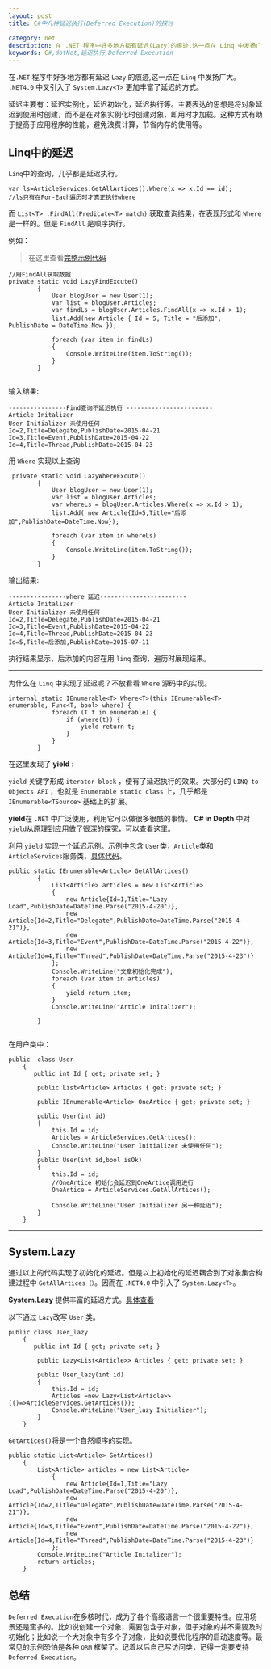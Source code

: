 ```yaml
---
layout: post
title: C#中几种延迟执行(Deferred Execution)的探讨

category: net
description: 在 .NET 程序中好多地方都有延迟(Lazy)的痕迹,这一点在 Linq 中发扬广大。在 .NET4.0 中又引入了 System.Lazy<T> 更加丰富了延迟的方式。
keywords: C#,dotNet,延迟执行,Deferred Execution
--- 
```



在`.NET` 程序中好多地方都有延迟 `Lazy` 的痕迹,这一点在 `Linq` 中发扬广大。 `.NET4.0` 中又引入了 `System.Lazy<T>` 更加丰富了延迟的方式。

延迟主要有：延迟实例化，延迟初始化，延迟执行等。主要表达的思想是将对象延迟到使用时创建，而不是在对象实例化时创建对象，即用时才加载。这种方式有助于提高于应用程序的性能，避免浪费计算，节省内存的使用等。

## Linq中的延迟

`Linq`中的查询，几乎都是延迟执行。

```
var ls=ArticleServices.GetAllArtices().Where(x => x.Id == id);
//ls只有在For-Each遍历时才真正执行where
```
而 `List<T> .FindAll(Predicate<T> match)` 获取查询结果，在表现形式和 `Where` 是一样的。但是 `FindAll` 是顺序执行。

例如：

>在这里查看[完整示例代码](https://github.com/haifengwang/LazyExplore)

```
//用FindAll获取数据
private static void LazyFindExcute()
        {
            User blogUser = new User(1);
            var list = blogUser.Articles;
            var findLs = blogUser.Articles.FindAll(x => x.Id > 1);
            list.Add(new Article { Id = 5, Title = "后添加", PublishDate = DateTime.Now });

            foreach (var item in findLs)
            {
                Console.WriteLine(item.ToString());
            }
        }
        
```
输入结果:

```
----------------Find查询不延迟执行 ------------------------
Article Initalizer
User Initializer 未使用任何
Id=2,Title=Delegate,PublishDate=2015-04-21
Id=3,Title=Event,PublishDate=2015-04-22
Id=4,Title=Thread,PublishDate=2015-04-23
```
用 `Where` 实现以上查询 

```
 private static void LazyWhereExcute() 
        {
            User blogUser = new User(1);
            var list = blogUser.Articles;
            var whereLs = blogUser.Articles.Where(x => x.Id > 1);
            list.Add( new Article{Id=5,Title="后添加",PublishDate=DateTime.Now});

            foreach (var item in whereLs)
            {
                Console.WriteLine(item.ToString());
            }
        }
```

输出结果:

```
----------------where 延迟------------------------
Article Initalizer
User Initializer 未使用任何
Id=2,Title=Delegate,PublishDate=2015-04-21
Id=3,Title=Event,PublishDate=2015-04-22
Id=4,Title=Thread,PublishDate=2015-04-23
Id=5,Title=后添加,PublishDate=2015-07-11
```
执行结果显示，后添加的内容在用 `linq` 查询，遍历时展现结果。

-----

为什么在 `Linq` 中实现了延迟呢？不放看看 `Where` 源码中的实现。

```
internal static IEnumerable<T> Where<T>(this IEnumerable<T> enumerable, Func<T, bool> where) {
            foreach (T t in enumerable) {
                if (where(t)) {
                    yield return t;
                }
            }
        }
```
在这里发现了 **yield** :

`yield` 关键字形成 `iterator block` ，便有了延迟执行的效果。大部分的 `LINQ to Objects API` ，也就是 `Enumerable static class` 上，几乎都是 `IEnumerable<TSource>` 基础上的扩展。

**yield**在 `.NET` 中广泛使用，利用它可以做很多很酷的事情。 **C# in Depth** 中对 `yield`从原理到应用做了很深的探究，可以[查看这里](http://csharpindepth.com/articles/chapter6/iteratorblockimplementation.aspx)。

利用 `yield` 实现一个延迟示例。示例中包含 `User`类，`Article`类和 `ArticleServices`服务类，[具体代码](https://github.com/haifengwang/LazyExplore)。

```
public static IEnumerable<Article> GetAllArtices() 
        {
            List<Article> articles = new List<Article>
            {
                new Article{Id=1,Title="Lazy Load",PublishDate=DateTime.Parse("2015-4-20")},
                new Article{Id=2,Title="Delegate",PublishDate=DateTime.Parse("2015-4-21")},
                new Article{Id=3,Title="Event",PublishDate=DateTime.Parse("2015-4-22")},
                new Article{Id=4,Title="Thread",PublishDate=DateTime.Parse("2015-4-23")}
            };
            Console.WriteLine("文章初始化完成");
            foreach (var item in articles)
            {
                yield return item;
            }
            Console.WriteLine("Article Initalizer");
            
        }
        
```
在用户类中：

```
public  class User
    {
       public int Id { get; private set; }

        public List<Article> Articles { get; private set; }

        public IEnumerable<Article> OneArtice { get; private set; }

        public User(int id)
        {
            this.Id = id;
            Articles = ArticleServices.GetArtices();
            Console.WriteLine("User Initializer 未使用任何");
        }
        public User(int id,bool isOk)
        {        
            this.Id = id;
            //OneArtice 初始化会延迟到OneArtice调用进行
            OneArtice = ArticleServices.GetAllArtices();
            
            Console.WriteLine("User Initializer 另一种延迟");
        }
    }

```
----
## System.Lazy<T>

通过以上的代码实现了初始化的延迟。但是以上初始化的延迟耦合到了对象集合构建过程中 `GetAllArtices（）`。因而在 `.NET4.0` 中引入了 `System.Lazy<T>`。

**System.Lazy<T>** 提供丰富的延迟方式。[具体查看](https://msdn.microsoft.com/zh-cn/library/dd642331\(v=vs.100\).aspx)

以下通过 `Lazy`改写 `User` 类。

```
public class User_lazy
    {
       public int Id { get; private set; }

        public Lazy<List<Article>> Articles { get; private set; }

        public User_lazy(int id)
        {
            this.Id = id;
            Articles =new Lazy<List<Article>>(()=>ArticleServices.GetArtices());
            Console.WriteLine("User_lazy Initializer");
        }
    }
```

`GetArtices()`将是一个自然顺序的实现。

```
public static List<Article> GetArtices()
    {
        List<Article> articles = new List<Article>
            {
                new Article{Id=1,Title="Lazy Load",PublishDate=DateTime.Parse("2015-4-20")},
                new Article{Id=2,Title="Delegate",PublishDate=DateTime.Parse("2015-4-21")},
                new Article{Id=3,Title="Event",PublishDate=DateTime.Parse("2015-4-22")},
                new Article{Id=4,Title="Thread",PublishDate=DateTime.Parse("2015-4-23")}
            };
        Console.WriteLine("Article Initalizer");
        return articles;
    }
```
## 总结

`Deferred Execution`在多核时代，成为了各个高级语言一个很重要特性。应用场景还是蛮多的。比如说创建一个对象，需要包含子对象，但子对象的并不需要及时初始化；比如说一个大对象中有多个子对象，比如说要优化程序的启动速度等。最常见的示例恐怕是各种 `ORM` 框架了。记着以后自己写访问类，记得一定要支持 `Deferred Execution`。
